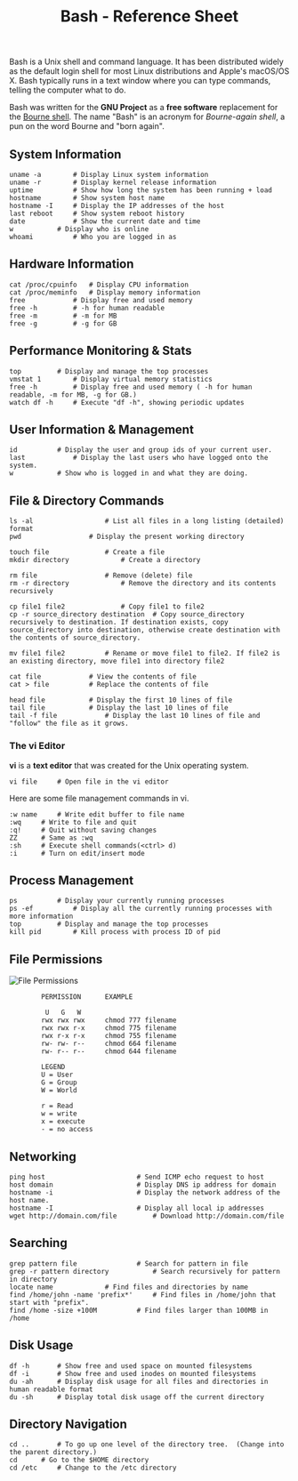 ﻿---
# Posts need to have the `post` layout
layout: post

# The title of your post
title: Bash - Reference Sheet
# (Optional) Write a short (~150 characters) description of each blog post.
# This description is used to preview the page on search engines, social media, etc.
description: >
   A reference sheet of the Bash commands we covered in class.

# (Optional) Link to an image that represents your blog post.
# The aspect ratio should be ~16:9.
image: /assets/img/default.jpg

# You can hide the description and/or image from the output
# (only visible to search engines) by setting:
# hide_description: true
# hide_image: true

# (Optional) Each post can have zero or more categories, and zero or more tags.
# The difference is that categories will be part of the URL, while tags will not.
# E.g. the URL of this post is <site.baseurl>/hydejack/2017/11/23/example-content/
categories: [CS 101]
tags: []
# If you want a category or tag to have its own page,
# check out `_featured_categories` and `_featured_tags` respectively.
---
Bash is a Unix shell and command language. It has been distributed widely as the default login shell for most Linux distributions and Apple's macOS/OS X. Bash typically runs in a text window where you can type commands, telling the computer what to do. 

Bash was written for the **GNU Project** as a **free software** replacement for the [Bourne shell](https://en.wikipedia.org/wiki/Bourne_shell). The name "Bash" is an acronym for *Bourne-again shell*, a pun on the word Bourne and "born again".

## System Information
```shell
uname -a		# Display Linux system information
uname -r		# Display kernel release information
uptime			# Show how long the system has been running + load
hostname		# Show system host name
hostname -I		# Display the IP addresses of the host
last reboot		# Show system reboot history
date			# Show the current date and time
w			# Display who is online
whoami			# Who you are logged in as
```

## Hardware Information
```shell
cat /proc/cpuinfo	# Display CPU information
cat /proc/meminfo	# Display memory information
free			# Display free and used memory 
free -h			# -h for human readable
free -m			# -m for MB
free -g			# -g for GB 
```

## Performance Monitoring & Stats
```shell
top			# Display and manage the top processes
vmstat 1		# Display virtual memory statistics
free -h			# Display free and used memory ( -h for human readable, -m for MB, -g for GB.)
watch df -h		# Execute "df -h", showing periodic updates
```

## User Information & Management
```shell
id			# Display the user and group ids of your current user.
last			# Display the last users who have logged onto the system.
w			# Show who is logged in and what they are doing.
```

## File & Directory Commands
```shell
ls -al					# List all files in a long listing (detailed) format
pwd					# Display the present working directory

touch file				# Create a file
mkdir directory				# Create a directory

rm file					# Remove (delete) file
rm -r directory				# Remove the directory and its contents recursively

cp file1 file2				# Copy file1 to file2
cp -r source_directory destination	# Copy source_directory recursively to destination. If destination exists, copy source_directory into destination, otherwise create destination with the contents of source_directory.

mv file1 file2			# Rename or move file1 to file2. If file2 is an existing directory, move file1 into directory file2

cat file			# View the contents of file
cat > file			# Replace the contents of file

head file			# Display the first 10 lines of file
tail file			# Display the last 10 lines of file
tail -f file			# Display the last 10 lines of file and "follow" the file as it grows.
```

### The vi Editor
**vi** is a **text editor** that was created for the Unix operating system. 

```shell
vi file 	# Open file in the vi editor
```

Here are some file management commands in vi.

```shell
:w name 	# Write edit buffer to file name
:wq		# Write to file and quit
:q!		# Quit without saving changes
ZZ		# Same as :wq
:sh		# Execute shell commands(<ctrl> d)
:i		# Turn on edit/insert mode
```

## Process Management
```shell
ps			# Display your currently running processes
ps -ef			# Display all the currently running processes with more information
top			# Display and manage the top processes
kill pid		# Kill process with process ID of pid
```

## File Permissions
![File Permissions](https://www.linuxtrainingacademy.com/wp-content/uploads/2017/02/linux-permissions-chart.png)

```
        PERMISSION      EXAMPLE

         U   G   W
        rwx rwx rwx     chmod 777 filename
        rwx rwx r-x     chmod 775 filename
        rwx r-x r-x     chmod 755 filename
        rw- rw- r--     chmod 664 filename
        rw- r-- r--     chmod 644 filename
		
		LEGEND
        U = User
        G = Group
        W = World

        r = Read
        w = write
        x = execute
        - = no access
```

## Networking
```shell
ping host						# Send ICMP echo request to host
host domain						# Display DNS ip address for domain
hostname -i						# Display the network address of the host name.
hostname -I						# Display all local ip addresses
wget http://domain.com/file			# Download http://domain.com/file
```

## Searching
```shell
grep pattern file				# Search for pattern in file
grep -r pattern directory			# Search recursively for pattern in directory
locate name				# Find files and directories by name
find /home/john -name 'prefix*'		# Find files in /home/john that start with "prefix".
find /home -size +100M			# Find files larger than 100MB in /home
```

## Disk Usage
```shell
df -h		# Show free and used space on mounted filesystems
df -i		# Show free and used inodes on mounted filesystems
du -ah		# Display disk usage for all files and directories in human readable format
du -sh		# Display total disk usage off the current directory
```

## Directory Navigation
```shell
cd ..		# To go up one level of the directory tree.  (Change into the parent directory.)
cd		# Go to the $HOME directory
cd /etc		# Change to the /etc directory
```
